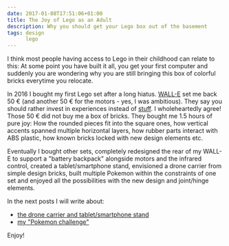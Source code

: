 ```yaml
---
date: 2017-01-08T17:51:06+01:00
title: The Joy of Lego as an Adult
description: Why you should get your Lego box out of the basement
tags: design
      lego
---
```


I think most people having access to Lego in their childhood can relate to this: At some point you have built it all, you get your first computer and suddenly you are wondering why you are still bringing this box of colorful bricks everytime you relocate.

In 2016 I bought my first Lego set after a long hiatus. [WALL-E](https://shop.lego.com/de-DE/WALL-E-21303) set me back 50 € (and another 50 € for the motors - yes, I was ambitious).
They say you should rather invest in experiences instead of [stuff](https://www.youtube.com/watch?v=MvgN5gCuLac). I wholeheartedly agree!
Those 50 € did not buy me a box of bricks. They bought me 1.5 hours of pure joy: How the rounded pieces fit into the square ones, how vertical accents spanned multiple horizontal layers, how rubber parts interact with ABS plastic, how known bricks locked with new design elements etc.

Eventually I bought other sets, completely redesigned the rear of my WALL-E to support a "battery backpack" alongside motors and the infrared control, created a tablet/smartphone stand, envisioned a drone carrier from simple design bricks, built multiple Pokemon within the constraints of one set and enjoyed all the possibilities with the new design and joint/hinge elements.

In the next posts I will write about:

- [the drone carrier and tablet/smartphone stand](lego-architecture-studio2drone-carrier.html)
- [my "Pokemon challenge"](building-pokemon-from-15-euro-sets.html)

Enjoy!

